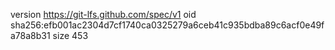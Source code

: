 version https://git-lfs.github.com/spec/v1
oid sha256:efb001ac2304d7cf1740ca0325279a6ceb41c935bdba89c6acf0e49fa78a8b31
size 453
